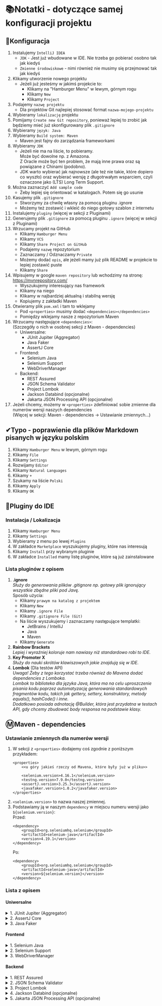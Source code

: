 # 📚Notatki - dotyczące samej konfiguracji projektu

## 🔧Konfiguracja

1. Instalujemy `IntelliJ IDEA`
   - `JDK` - Jest już wbudowane w IDE. Nie trzeba go pobierać osobno tak jak kiedyś
   - `Zmienne środowiskowe` - nimi również nie musimy się przejmować tak jak kiedyś
2. Klikamy utworzenie nowego projektu
   - Jeżeli już jesteśmy w jakimś projekcie to:
     - Klikamy na "Hamburger Menu" w lewym, górnym rogu
     - Klikamy `New`
     - Klikamy `Project`
3. Podajemy `nazwę projektu`
   - Dla projektów Git najlepiej stosować format `nazwa-mojego-projektu`  
4. Wybieramy `lokalizację` projektu
5. Pomijamy `Create new Git repository`, ponieważ lepiej to zrobić jak będziemy mieć już skonfigurowany plik `.gitignore`
6. Wybieramy `język: Java`
7. Wybieramy `Build system: Maven`
   - Maven jest fajny do zarządzania frameworkami
8. Wybieramy `JDK`
   - Jeżeli nie ma na liście, to pobieramy.  
        Może być dowolne np. z Amazona.  
        Z Oracle może być ten problem, że mają inne prawa oraz są powiązane z Chinami (podobno).
   - JDK warto wybierać jak najnowsze (ale też nie takie, które dopiero co wyszło) oraz wybierać wersję z długotrwałym wsparciem, czyli oznaczone jako (LTS) Long Term Support.
9. Można zaznaczyć `Add sample code`
   - Żeby lepiej się orientować w katalogach. Potem się go usunie
10. Kasujemy plik `.gitignore`  
    - Stworzymy za chwilę własny za pomocą pluginu .ignore
    - Możemy też zostawić i wkleić do niego gotowy szablon z internetu
11. Instalujemy `pluginy` (więcej w sekcji z Pluginami)
12. Generujemy plik `.gitignore` za pomocą pluginu `.ignore` (więcej w sekcji z Pluginami)
13. Wrzucamy projekt na GitHub
    - Klikamy `Hamburger Menu`
    - Klikamy `VCS`
    - Klikamy `Share Project on GitHub`
    - Podajemy `nazwę` repozytorium
    - Zaznaczamy / Odznaczamy `Private`
    - Możemy dodać `opis`, ale jeżeli mamy już plik README w projekcie to lepiej zostawić puste
    - Klikamy `Share`
14. Wpisujemy w google `maven repository` lub wchodzimy na stronę:
https://mvnrepository.com/
    - Wyszukujemy interesujący nas framework
    - Klikamy na niego
    - Klikamy w najbardziej aktualną i stabilną wersję
    - Kopiujemy <dependencies> z zakładki Maven
15. Otwieramy plik `pom.xml` i tam to wklejamy
    - Pod `<properties>` musimy dodać `<dependencies></dependencies>`
    - Pomiędzy <dependencies> wklejamy nasze <dependency> z repozytorium Maven
16. Wrzucamy następujące `<dependencies>`:  
(Szczegóły o nich w osobnej sekcji z Maven - dependencies)
    - Uniwersalne:
        - JUnit Jupiter (Aggregator)
        - Java Faker
        - AssertJ Core
    - Frontend:
        - Selenium Java
        - Selenium Support
        - WebDriverManager
    - Backend:
        - REST Assured
        - JSON Schema Validator
        - Project Lombok
        - Jackson Databind (opcjonalne)
        - Jakarta JSON Processing API (opcjonalne)
17. Jeżeli chcemy, możemy w `<properties>` zdefiniować sobie zmienne dla numerów wersji naszych dependencies  
    (Więcej w sekcji: Maven - dependencies -> Ustawianie zmiennych...)

## ✔Typo - poprawienie dla plików Markdown pisanych w języku polskim

1. Klikamy `Hamburger Menu` w lewym, górnym rogu
2. Klikamy `File`
3. Klikamy `Settings`
4. Rozwijamy `Editor`
5. Klikamy `Natural Languages`
6. Klikamy `+`
7. Szukamy na liście `Polski`
8. Klikamy `Apply`
9. Klikamy `OK`

## 🔌Pluginy do IDE

### Instalacja / Lokalizacja

1. Klikamy `Hamburger Menu`
2. Klikamy `Settings`
3. Wybieramy z menu po lewej `Plugins`
4. W zakładce `Marketplace` wyszukujemy pluginy, które nas interesują
5. Klikamy `Install` przy wybranym pluginie
6. W zakładce `Installed` mamy listę pluginów, które są już zainstalowane

### Lista pluginów z opisem

1. **.ignore**  
*Służy do generowania plików .gitignore np. gotowy plik ignorujący wszystkie zbędne pliki pod Javę.*  
Sposób użycia:
   - Klikamy `prawym na katalog z projektem`
   - Klikamy `New`
   - Klikamy `.ignore File`
   - Klikamy `.gitignore File (Git)`
   - Na liście wyszukujemy i zaznaczamy następujące templatki:
     - JetBrains / IntelliJ
     - Java
     - Maven
   - Klikamy `Generate`
2. **Rainbow Brackets**  
*Lepiej i wyraźniej koloruje nam nawiasy niż standardowo robi to IDE.*
3. **Key Promoter X**  
*Służy do nauki skrótów klawiszowych jakie znajdują się w IDE.*
4. **Lombok** (Dla testów API)  
*Uwaga! Żeby z tego korzystać trzeba również do Mavena dodać dependencies z Lomboka.  
Lombok to biblioteka dla języka Java, która ma na celu uproszczenie pisania kodu poprzez automatyzację generowania standardowych fragmentów kodu, takich jak gettery, settery, konstruktory, metody equals(), hashCode() i inne.  
Dodatkowo posiada adnotację @Builder, która jest przydatna w testach API, gdy chcemy zbudować body responsa na podstawie klasy.*

## ⓂMaven - dependencies

### Ustawianie zmiennych dla numerów wersji

1. W sekcji z `<properties>` dodajemy coś zgodnie z poniższym przykładem:  
    ```
    <properties>
        <<u góry jakieś rzeczy od Mavena, które były już w pliku>>
        
        <selenium.version>4.16.1</selenium.version>
        <testng.version>7.9.0</testng.version>
        <assertJ.version>3.25.3</assertJ.version>
        <javafaker.version>1.0.2</javafaker.version>
    </properties>
    ```
2. `<selenium.version>` to nazwa naszej zmiennej.  
3. Podstawiamy ją w naszym `dependency` w miejscu numeru wersji jako `${selenium.version}`:  
    Przed: 
    ```
    <dependency>
        <groupId>org.seleniumhq.selenium</groupId>
        <artifactId>selenium-java</artifactId>
        <version>4.19.1</version>
    </dependency>
    ```
    Po:  
    ```
    <dependency>
        <groupId>org.seleniumhq.selenium</groupId>
        <artifactId>selenium-java</artifactId>
        <version>${selenium.version}</version>
    </dependency>
    ```

### Lista z opisem

#### Uniwersalne

<details>
    <summary>1. JUnit Jupiter (Aggregator)</summary>

> *Dependency o nazwie "JUnit Jupiter (Aggregator)" w kontekście projektów Java jest związana z platformą testową JUnit 5, która składa się z kilku modułów. "JUnit Jupiter" jest jednym z tych modułów, odpowiedzialnym za obsługę testów opartych na nowej składni, wprowadzonej w JUnit 5.  
> Aggregator dependency jest zestawem zależności, który agreguje lub grupuje różne moduły lub artefakty w jedną zależność. W przypadku JUnit Jupiter (Aggregator), jest to zależność, która zawiera wszystkie moduły JUnit 5, co pozwala na korzystanie z pełnej funkcjonalności JUnit 5 w projekcie za pomocą jednej zależności.  
> W skład "JUnit Jupiter (Aggregator)" wchodzą m.in.:  
> `JUnit Jupiter API:` Moduł zawierający interfejsy i adnotacje potrzebne do tworzenia testów w stylu JUnit 5.  
> `JUnit Jupiter Engine:` Silnik uruchamiający testy napisane z użyciem JUnit 5.  
> `JUnit Vintage Engine:` Silnik kompatybilny wstecznie, który pozwala na uruchamianie testów napisanych z użyciem JUnit 3 i JUnit 4.  
> Używanie "JUnit Jupiter (Aggregator)" jako zależności w projekcie Java pozwala na łatwe korzystanie z pełnej funkcjonalności JUnit 5 bez konieczności ręcznego dodawania pojedynczych modułów. Wystarczy dodać tę zależność do pliku konfiguracyjnego (np. pom.xml w Maven lub build.gradle w Gradle), a narzędzie budujące automatycznie pobiera i zarządza wszystkimi modułami JUnit 5.*
</details>
<details>
    <summary>2. AssertJ Core</summary>

> *Dependency o nazwie "AssertJ Core" odnosi się do biblioteki AssertJ, która jest popularnym narzędziem do tworzenia testów asercyjnych w języku Java. AssertJ pozwala na pisanie czytelnych, ekspresyjnych i łatwych w utrzymaniu testów poprzez dostarczenie bogatego zestawu metod asercyjnych, które sprawdzają zachowanie kodu w sposób intuicyjny i precyzyjny.  
> Oto kilka głównych funkcji, za które odpowiada AssertJ Core:  
> `Metody asercyjne:` AssertJ dostarcza bogaty zestaw metod asercyjnych, które umożliwiają sprawdzenie różnych warunków w testach. Na przykład, metoda "assertThat" pozwala na sprawdzenie czy wartość jest równa oczekiwanej, czy zawiera określony fragment, czy jest null itp.  
> `Wsparcie dla różnych typów danych:` AssertJ zapewnia metody asercyjne dostosowane do różnych typów danych, takich jak kolekcje, mapy, obiekty, liczby, tekst itp. Dzięki temu testowanie zachowania kodu dla różnych typów danych jest proste i czytelne.  
> `Bogata obsługa błędów:` AssertJ zapewnia czytelne komunikaty o błędach, które pomagają w diagnozowaniu problemów w przypadku niepowodzenia testu. Komunikaty te zawierają jasne informacje o tym, która asercja zawiodła i dlaczego.  
> `Łatwa integracja:` AssertJ jest łatwa w integracji z różnymi narzędziami do testowania, takimi jak JUnit, TestNG, Mockito, czy Spock. Można go również używać z różnymi narzędziami budowania, takimi jak Maven czy Gradle.  
> W skrócie, AssertJ Core jest głównym modułem biblioteki AssertJ, który zawiera podstawowe metody asercyjne i narzędzia potrzebne do pisania czytelnych, ekspresyjnych i precyzyjnych testów w języku Java. Dodanie AssertJ Core jako zależności do projektu umożliwia łatwe i efektywne pisanie testów asercyjnych.*
</details>
<details>
    <summary>3. Java Faker</summary>

> *Dependency o nazwie "Java Faker" jest biblioteką do generowania danych testowych w języku Java. Pozwala ona tworzyć losowe dane o różnym charakterze, takie jak imiona, nazwiska, adresy e-mail, numery telefonów, daty, numery PESEL itp. Biblioteka Java Faker jest użyteczna w procesie testowania aplikacji, gdy potrzebne są realistyczne, ale losowe dane do zasilenia testów.  
> Oto kilka głównych funkcji, za które odpowiada Java Faker:  
> `Generowanie różnych typów danych:` Java Faker pozwala generować różnorodne typy danych, takie jak imiona, nazwiska, adresy, daty, numery telefonów, adresy e-mail, numery PESEL, numery identyfikacyjne itp.  
> `Losowość:` Biblioteka ta generuje losowe dane każdorazowo, kiedy jest wywoływana, co zapewnia zróżnicowanie danych testowych w każdym uruchomieniu testów.  
> `Elastyczność:` Java Faker oferuje dużą elastyczność w dostosowywaniu generowanych danych poprzez dostęp do różnych lokalizacji, ustawień regionalnych, a także możliwość tworzenia niestandardowych dostawców danych.  
> `Łatwa integracja:` Java Faker jest łatwa w użyciu i integruje się dobrze z różnymi narzędziami do testowania, takimi jak JUnit, TestNG czy Selenium. Może być również wykorzystywana w różnych scenariuszach testowych, w tym testach jednostkowych, testach integracyjnych oraz testach automatycznych interfejsu użytkownika.  
> Dzięki Java Faker możliwe jest szybkie i łatwe generowanie różnorodnych danych testowych, co znacząco ułatwia proces testowania aplikacji. Jest to szczególnie przydatne w sytuacjach, gdy potrzebne są realistyczne dane, ale nie jest konieczne korzystanie z rzeczywistych danych użytkowników.*
</details>

#### Frontend

<details>
    <summary>1. Selenium Java</summary>

> *Dependency o nazwie "Selenium Java" to biblioteka, która umożliwia automatyzację testów interfejsu użytkownika (UI) w aplikacjach internetowych przy użyciu języka Java. Selenium jest jednym z najpopularniejszych narzędzi do testowania automatycznego webowego i pozwala programistom na symulowanie interakcji użytkownika z aplikacją w przeglądarce internetowej.  
> Oto kilka głównych funkcji, za które odpowiada Selenium Java:  
> `Automatyzacja akcji użytkownika:` Selenium umożliwia programistom symulowanie różnych akcji użytkownika w przeglądarce internetowej, takich jak kliknięcia, wprowadzanie danych, nawigacja po stronach, przewijanie, wysyłanie formularzy itp.  
> `Testowanie wielu przeglądarek:` Selenium obsługuje wiele przeglądarek internetowych, takich jak Chrome, Firefox, Edge, Safari, Opera, co pozwala na testowanie aplikacji na różnych platformach i przeglądarkach.  
> `Współpraca z różnymi narzędziami:` Selenium integruje się z różnymi narzędziami do testowania, takimi jak JUnit, TestNG, Maven, Gradle, Jenkins, co ułatwia automatyzację testów i integrację z procesami ciągłej integracji i dostarczania (CI/CD).  
> `Wsparcie dla wielu języków programowania:` Selenium dostępne jest w wielu językach programowania, w tym w Javie, Pythonie, JavaScript, Ruby, co umożliwia wybór preferowanego języka przez programistę.  
> `Obsługa różnych systemów operacyjnych:` Selenium działa na różnych systemach operacyjnych, takich jak Windows, Linux, macOS, co pozwala na testowanie aplikacji na różnych platformach.  
> Dzięki Selenium Java możliwe jest tworzenie skryptów testowych, które automatyzują interakcje użytkownika z aplikacją internetową w sposób programatyczny. Jest to niezwykle przydatne narzędzie do automatyzacji testów w środowiskach Agile, DevOps i Continuous Integration (CI), gdzie szybkość, skuteczność i niezawodność testów są kluczowe.*
</details>
<details>
    <summary>2. Selenium Support</summary>

> *Główną zaletą Selenium Support, o której dowiedziałem się na kursie, jest to, że dodaje nam obsługę pól typu drop-down.  
> Dependency o nazwie "Selenium Support" to część biblioteki Selenium, która zawiera narzędzia i funkcje pomocnicze, które ułatwiają automatyzację testów interfejsu użytkownika (UI) w aplikacjach internetowych.  
> Oto kilka głównych funkcji, za które odpowiada "Selenium Support":  
> `Wsparcie dla różnych elementów interfejsu użytkownika:` "Selenium Support" zapewnia narzędzia i funkcje pomocnicze do interakcji z różnymi elementami interfejsu użytkownika, takimi jak przyciski, pola tekstowe, listy rozwijane, checkboxy, radio buttony, elementy tabel itp.  
> `Manipulacja oknami przeglądarki:` Biblioteka ta umożliwia otwieranie, zamykanie, przełączanie między oknami i zakładkami przeglądarki internetowej, co jest przydatne w przypadku testów wymagających interakcji z wieloma oknami.  
> `Obsługa alertów i potwierdzeń:` Selenium Support pozwala na obsługę alertów, potwierdzeń i promptów, które mogą pojawić się podczas interakcji z aplikacją internetową.  
> `Czekanie na warunki:` Biblioteka ta dostarcza funkcje, które pozwalają czekać na określone warunki, takie jak pojawienie się elementu na stronie, zmiana wartości pola tekstowego, czy zakończenie ładowania strony.  
> `Obsługa ramek i iframe'ów:` Selenium Support umożliwia przełączanie się między różnymi ramkami (frame'ami) i iframe'ami na stronie internetowej, co jest niezbędne w przypadku testów, które wymagają interakcji z elementami znajdującymi się w różnych ramkach.  
> "Selenium Support" jest kluczową częścią biblioteki Selenium, która dostarcza programistom narzędzia i funkcje pomocnicze do efektywnej automatyzacji testów interfejsu użytkownika w aplikacjach internetowych. Dzięki temu programiści mogą pisać bardziej stabilne, czytelne i niezawodne testy UI.*
</details>
<details>
    <summary>3. WebDriverManager</summary>

> *Dependency o nazwie "WebDriverManager" to narzędzie, które ułatwia zarządzanie i automatyczne pobieranie niezbędnych binarnych plików (driverów) do obsługi różnych przeglądarek internetowych podczas korzystania z biblioteki Selenium WebDriver w języku Java.  
> Oto główne funkcje, za które odpowiada "WebDriverManager":  
> `Automatyczne pobieranie i zarządzanie driverami:` "WebDriverManager" automatycznie pobiera niezbędne binarne pliki (drivery) dla wybranej przeglądarki internetowej (np. Chrome, Firefox, Edge, Safari) oraz odpowiednią wersję w zależności od konfiguracji i wymagań projektu.  
> `Aktualizacje i zarządzanie wersjami:` Narzędzie to zapewnia aktualizacje i zarządzanie wersjami driverów, co pozwala na łatwe utrzymanie i aktualizowanie driverów w projekcie.  
> `Integracja z różnymi narzędziami budowania:` "WebDriverManager" jest łatwy w integracji z różnymi narzędziami budowania, takimi jak Maven, Gradle, czy inne, co pozwala na automatyczne zarządzanie driverami w procesie budowania projektu.  
> `Obsługa wielu platform:` Narzędzie to obsługuje różne platformy, takie jak Windows, Linux, macOS, co umożliwia korzystanie z niego w różnych środowiskach.  
> Dzięki "WebDriverManager" programiści mogą uniknąć ręcznego pobierania, aktualizowania i zarządzania driverami przeglądarek, co pozwala zaoszczędzić czas i zapewnia bardziej spójne i niezawodne środowisko testowe. Jest to szczególnie przydatne w projektach wykorzystujących Selenium WebDriver do automatyzacji testów interfejsu użytkownika w aplikacjach internetowych.*
</details>

#### Backend

<details>
    <summary>1. REST Assured</summary>

> *Dependency o nazwie "REST Assured" to biblioteka, która ułatwia testowanie interfejsów API (RESTful) w języku Java. "REST Assured" dostarcza prosty i czytelny sposób na pisanie testów automatycznych dla aplikacji, które komunikują się za pomocą protokołu HTTP, takich jak serwisy internetowe, mikroserwisy, czy RESTful API.  
> Oto główne funkcje, za które odpowiada "REST Assured":  
> Zapytania HTTP: "REST Assured" umożliwia tworzenie zapytań HTTP do zasobów API, takich jak GET, POST, PUT, DELETE, PATCH, co pozwala na interakcję z aplikacją za pomocą różnych metod HTTP.  
> `Sprawdzanie odpowiedzi:` Biblioteka ta dostarcza funkcje asercyjne, które pozwalają na sprawdzenie odpowiedzi zwracanych przez API, takich jak status odpowiedzi, nagłówki, treść odpowiedzi (np. w formacie JSON lub XML), co umożliwia weryfikację poprawności działania API.  
> `Obsługa autoryzacji:` "REST Assured" umożliwia obsługę różnych mechanizmów autoryzacji, takich jak podstawowa autoryzacja HTTP, autoryzacja z użyciem tokenów, OAuth itp.  
> `Testowanie RESTful funkcjonalności:` "REST Assured" pozwala na testowanie różnych aspektów funkcjonalnych interfejsów API, takich jak obsługa parametrów zapytań, obsługa nagłówków, obsługa zasobów statycznych i dynamicznych, obsługa błędów itp.  
> `Integracja z narzędziami testowania:` "REST Assured" jest łatwy w integracji z różnymi narzędziami do testowania, takimi jak JUnit, TestNG, Maven, Gradle, co umożliwia automatyzację testów API w ramach procesów CI/CD.  
> Dzięki "REST Assured" programiści mogą pisać czytelne, ekspresyjne i niezawodne testy automatyczne dla swoich interfejsów API, co pomaga w zapewnieniu jakości kodu i funkcjonalności aplikacji. Jest to niezwykle przydatne narzędzie w dzisiejszych projektach, które często opierają się na architekturze mikrousługowej i komunikacji między serwisami za pomocą RESTful API.*
</details>
<details>
    <summary>2. JSON Schema Validator</summary>

> *Dependency o nazwie "JSON Schema Validator" to biblioteka umożliwiająca walidację danych JSON względem schematu JSON (JSON Schema). JSON Schema to język opisowy używany do definiowania struktury i ograniczeń danych w formacie JSON. Biblioteka "JSON Schema Validator" pozwala programistom na walidację danych JSON zgodnie z określonym schematem JSON, co umożliwia sprawdzenie poprawności danych w stosunku do oczekiwanych reguł i ograniczeń.  
> Oto główne funkcje, za które odpowiada "JSON Schema Validator":  
> `Walidacja danych JSON:` Biblioteka ta umożliwia walidację danych JSON zgodnie z określonym schematem JSON. Sprawdza, czy dane JSON spełniają określone wymagania i ograniczenia zdefiniowane w schemacie JSON.  
> `Sprawdzanie struktury danych:` "JSON Schema Validator" pozwala na sprawdzenie, czy struktura danych JSON jest zgodna z oczekiwaną strukturą zdefiniowaną w schemacie JSON. Można kontrolować obecność i typy pól, zagnieżdżone obiekty, tablice, wartości null itp.  
> `Walidacja typów danych:` Biblioteka ta umożliwia walidację typów danych JSON, takich jak liczby, łańcuchy znaków, wartości logiczne, tablice, obiekty itp. Można określać oczekiwane typy danych oraz inne ograniczenia dotyczące wartości.  
> `Obsługa niestandardowych walidacji:` "JSON Schema Validator" pozwala na definiowanie niestandardowych reguł walidacji danych JSON poprzez dodawanie własnych walidatorów i funkcji sprawdzających.  
> `Integracja z różnymi narzędziami:` Biblioteka ta jest łatwa w integracji z różnymi narzędziami do testowania i walidacji danych JSON, takimi jak JUnit, TestNG, Maven, Gradle itp., co umożliwia automatyzację procesu walidacji danych w ramach testów automatycznych i procesów CI/CD.  
> Dzięki "JSON Schema Validator" programiści mogą zapewnić poprawność danych JSON poprzez ich walidację względem określonych schematów JSON, co jest kluczowe w przypadku komunikacji między różnymi serwisami, klientami i systemami, które wymieniają dane w formacie JSON.*
</details>
<details>
    <summary>3. Project Lombok</summary>

> *Dependency o nazwie "Project Lombok" to biblioteka w języku Java, która umożliwia programistom automatyzację generowania rutynowego kodu, takiego jak metody dostępowe (gettery i settery), metody `toString()`, `equals()`, `hashCode()`, a także wiele innych, poprzez dodanie adnotacji do kodu źródłowego.  
> Oto główne funkcje, za które odpowiada "Project Lombok":  
> Generowanie metod dostępowych (gettery i settery): "Project Lombok" automatycznie generuje metody dostępowe (gettery i settery) dla pól klasy, co eliminuje potrzebę pisania ich ręcznie.  
> Generowanie metody `toString()`: Biblioteka ta automatycznie generuje metodę `toString()` dla klasy, która zwraca czytelną reprezentację obiektu, zawierającą nazwy pól i ich wartości.  
> Generowanie metod `equals()` i `hashCode()`: "Project Lombok" automatycznie generuje metody `equals()` i `hashCode()` dla klasy, co umożliwia porównywanie obiektów na podstawie ich wartości.  
> Inne funkcje pomocnicze: Biblioteka ta dostarcza również inne funkcje pomocnicze, takie jak automatyczne tworzenie konstruktorów, metod `builder()`, `cleanUp()`, obsługa wyjątków itp.  
> Redukcja powtarzalnego kodu: Użycie "Project Lombok" pozwala programistom znacznie zmniejszyć ilość powtarzalnego kodu w aplikacji poprzez automatyczne generowanie rutynowych fragmentów kodu na podstawie adnotacji.  
> Dzięki "Project Lombok" programiści mogą pisać bardziej zwięzły i czytelny kod źródłowy, eliminując potrzebę pisania rutynowych fragmentów kodu ręcznie. Jest to szczególnie przydatne w przypadku klas modelu danych, gdzie duża część kodu może być generowana automatycznie.*
</details>
<details>
    <summary>4. Jackson Databind (opcjonalne)</summary>

> *Dependency o nazwie "Jackson Databind" jest częścią biblioteki Jackson, która umożliwia przekształcanie danych między formatem JSON a obiektami Java oraz pomiędzy innymi formatami danych a obiektami Java. Jest to jedna z najpopularniejszych bibliotek do przetwarzania danych JSON w języku Java.  
> Oto główne funkcje, za które odpowiada "Jackson Databind":  
> `Serializacja i deserializacja JSON:` "Jackson Databind" umożliwia konwersję danych JSON na obiekty Java (deserializacja) oraz obiektów Java na dane JSON (serializacja). Pozwala to na łatwe komunikowanie się z serwisami webowymi, bazami danych, czy innymi źródłami danych, które używają formatu JSON.  
> `Wsparcie dla różnych typów danych:` Biblioteka ta obsługuje różnorodne typy danych Java, takie jak proste typy danych, kolekcje, mapy, obiekty złożone, enumy itp., co umożliwia przetwarzanie różnych struktur danych.  
> `Konfigurowalność:` "Jackson Databind" jest konfigurowalna i elastyczna, co pozwala dostosować sposób przetwarzania danych do indywidualnych potrzeb projektu. Można dostosować reguły serializacji i deserializacji, obsługę różnych typów danych, formatowanie danych itp.  
> `Obsługa adnotacji:` Biblioteka ta obsługuje różne adnotacje, które można użyć do konfiguracji procesu serializacji i deserializacji danych, takie jak `@JsonProperty`, `@JsonDeserialize`, `@JsonSerialize`, co daje programiście większą kontrolę nad procesem przetwarzania danych.  
> `Wsparcie dla różnych formatów danych:` Oprócz formatu JSON, "Jackson Databind" obsługuje również inne popularne formaty danych, takie jak XML, YAML, CSV itp., co sprawia, że jest to uniwersalne narzędzie do przetwarzania danych w języku Java.  
> Dzięki "Jackson Databind" programiści mogą łatwo przekształcać dane między formatem JSON a obiektami Java, co jest niezbędne w wielu aplikacjach, które komunikują się z zewnętrznymi serwisami, bazami danych, czy klientami poprzez format JSON.*
</details>
<details>
    <summary>5. Jakarta JSON Processing API (opcjonalne)</summary>

> *Dependency o nazwie "Jakarta JSON Processing API" to biblioteka służąca do przetwarzania danych w formacie JSON w języku Java zgodnie ze standardami Jakarta EE (wcześniej znane jako Java EE). Jest to część Jakarta EE, która zapewnia interfejsy i klasy umożliwiające czytanie, zapisywanie i manipulowanie danymi w formacie JSON.  
> Oto główne funkcje, za które odpowiada "Jakarta JSON Processing API":  
> Przetwarzanie JSON: Biblioteka ta umożliwia łatwe przetwarzanie danych w formacie JSON, w tym parsowanie danych wejściowych JSON na obiekty Java oraz generowanie danych JSON z obiektów Java.  
> `Obsługa różnych typów danych:` "Jakarta JSON Processing API" obsługuje różne typy danych JSON, takie jak obiekty, tablice, liczby, łańcuchy znaków, wartości logiczne, wartości null itp.  
> `Wsparcie dla strumieniowania:` Biblioteka ta dostarcza interfejsy do strumieniowego przetwarzania danych JSON, co umożliwia efektywne przetwarzanie dużych ilości danych bez konieczności wczytywania całego pliku JSON do pamięci.  
> `Manipulacja danymi:` "Jakarta JSON Processing API" umożliwia manipulację danymi JSON, taką jak dodawanie, usuwanie i modyfikowanie elementów obiektów JSON oraz tablic JSON.  
> `Wsparcie dla standardów Jakarta EE:` Biblioteka ta jest zgodna ze standardami Jakarta EE, co oznacza, że może być używana w aplikacjach opartych na platformie Jakarta EE, takich jak serwery aplikacji Jakarta EE, bez dodatkowych konfiguracji.  
> Dzięki "Jakarta JSON Processing API" programiści mogą łatwo integrować obsługę formatu JSON w swoich aplikacjach opartych na platformie Jakarta EE, co jest szczególnie przydatne w przypadku aplikacji, które wymieniają dane w formacie JSON z innymi serwisami lub klientami.*
</details>
